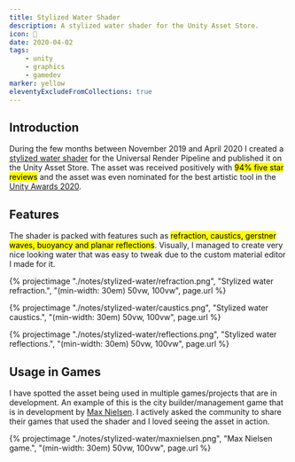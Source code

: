 ```yaml
--- 
title: Stylized Water Shader
description: A stylized water shader for the Unity Asset Store.
icon: 🌊
date: 2020-04-02
tags: 
    - unity
    - graphics
    - gamedev
marker: yellow
eleventyExcludeFromCollections: true
--- 
```


## Introduction
During the few months between November 2019 and April 2020 I created a [stylized water shader][asset-link] for the Universal Render Pipeline and published it on the Unity Asset Store. The asset was received positively with <mark>94% five star reviews</mark> and the asset was even nominated for the best artistic tool in the [Unity Awards 2020][unity-awards].

## Features
The shader is packed with features such as <mark>refraction, caustics, gerstner waves, buoyancy and planar reflections</mark>. Visually, I managed to create very nice looking water that was easy to tweak due to the custom material editor I made for it. 

{% projectimage "./notes/stylized-water/refraction.png", "Stylized water refraction.", "(min-width: 30em) 50vw, 100vw", page.url %}

{% projectimage "./notes/stylized-water/caustics.png", "Stylized water caustics.", "(min-width: 30em) 50vw, 100vw", page.url %}

{% projectimage "./notes/stylized-water/reflections.png", "Stylized water reflections.", "(min-width: 30em) 50vw, 100vw", page.url %}

## Usage in Games
I have spotted the asset being used in multiple games/projects that are in development. An example of this is the city builder/management game that is in development by [Max Nielsen][max-nielsen-twitter]. I actively asked the community to share their games that used the shader and I loved seeing the asset in action.

{% projectimage "./notes/stylized-water/maxnielsen.png", "Max Nielsen game.", "(min-width: 30em) 50vw, 100vw", page.url %}


[asset-link]: https://assetstore.unity.com/packages/vfx/shaders/stylized-water-for-urp-162025?aid=1011l3n8v
[asset-documentation]: https://alexander-ameye.gitbook.io/stylized-water/
[unity-awards]: https://awards.unity.com/2020#best-artistic-tool
[max-nielsen-twitter]: https://twitter.com/MaxNielsenDev
[staggart-water]: https://assetstore.unity.com/packages/vfx/shaders/stylized-water-2-170386?aid=1011l3n8v
[refraction]: refraction.png "Water refraction."
[caustics]: caustics.png "Water caustics."
[reflections]: reflections.png "Water planar reflections."
[maxnielsen]: maxnielsen.png "Max Nielsen game."
